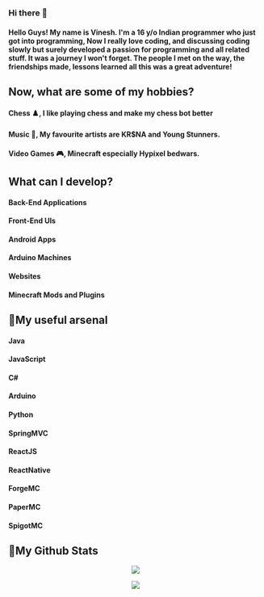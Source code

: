 ### Hi there 👋

<!--
**vinesh27/vinesh27** is a ✨ _special_ ✨ repository because its `README.md` (this file) appears on your GitHub profile.

Here are some ideas to get you started:

- 🔭 I’m currently working on ...
- 🌱 I’m currently learning ...
- 👯 I’m looking to collaborate on ...
- 🤔 I’m looking for help with ...
- 💬 Ask me about ...
- 📫 How to reach me: ...
- 😄 Pronouns: ...
- ⚡ Fun fact: ...
-->
#### Hello Guys! My name is Vinesh. I'm a 16 y/o Indian programmer who just got into programming, Now I really love coding, and discussing coding slowly but surely developed a passion for programming and all related stuff. It was a journey I won't forget. The people I met on the way, the friendships made, lessons learned all this was a great adventure!

## Now, what are some of my hobbies? 
#### Chess ♟️, I like playing chess and make my chess bot better
#### Music 🎵, My favourite artists are KR$NA and Young Stunners.                          
#### Video Games 🎮, Minecraft especially Hypixel bedwars.


## What can I develop?
#### Back-End Applications
#### Front-End UIs
#### Android Apps
#### Arduino Machines
#### Websites
#### Minecraft Mods and Plugins

## 🔧My useful arsenal
#### Java
#### JavaScript
#### C#
#### Arduino
#### Python
#### SpringMVC
#### ReactJS
#### ReactNative
#### ForgeMC
#### PaperMC
#### SpigotMC

## :pushpin:My Github Stats
<p align=center><img src="https://github-readme-stats.vercel.app/api?username=vinesh27"/>
<p align=center><img src="https://github-readme-streak-stats.herokuapp.com/?user=vinesh27"></p>
